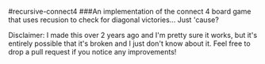 #recursive-connect4
###An implementation of the connect 4 board game that uses recusion to check for diagonal victories... Just 'cause?

Disclaimer: I made this over 2 years ago and I'm pretty sure it works, but it's entirely possible that it's broken and I just don't know about it. Feel free to drop a pull request if you notice any improvements!

